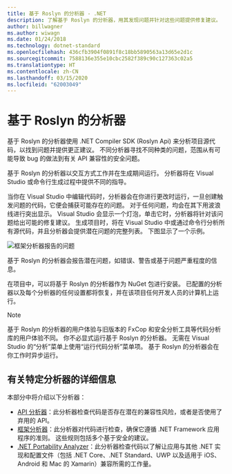 ```yaml
---
title: 基于 Roslyn 的分析器 - .NET
description: 了解基于 Roslyn 的分析器，用其发现问题并针对这些问题提供修复建议。
author: billwagner
ms.author: wiwagn
ms.date: 01/24/2018
ms.technology: dotnet-standard
ms.openlocfilehash: 436cfb3904f0891f8c18bb5890563a13d65e2d1c
ms.sourcegitcommit: 7588136e355e10cbc2582f389c90c127363c02a5
ms.translationtype: HT
ms.contentlocale: zh-CN
ms.lasthandoff: 03/15/2020
ms.locfileid: "62003049"
---
```

# <a name="the-roslyn-based-analyzers"></a>基于 Roslyn 的分析器

基于 Roslyn 的分析器使用 .NET Compiler SDK (Roslyn Api) 来分析项目源代码，以找到问题并提供更正建议。 不同分析器寻找不同种类的问题，范围从有可能导致 bug 的做法到有关 API 兼容性的安全问题。

基于 Roslyn 的分析器以交互方式工作并在生成期间运行。 分析器将在 Visual Studio 或命令行生成过程中提供不同的指导。

当你在 Visual Studio 中编辑代码时，分析器会在你进行更改时运行，一旦创建触发问题的代码，它便会捕获可能存在的问题。 对于任何问题，均会在其下用波浪线进行突出显示。 Visual Studio 会显示一个灯泡，单击它时，分析器将针对该问题给出可能的修复建议。 生成项目时，将在 Visual Studio 中或通过命令行分析所有源代码，并且分析器会提供潜在问题的完整列表。 下图显示了一个示例。

![框架分析器报告的问题](./media/framework-analyzers-2.png)

基于 Roslyn 的分析器会报告潜在问题，如错误、警告或基于问题严重程度的信息。

在项目中，可以将基于 Roslyn 的分析器作为 NuGet 包进行安装。 已配置的分析器以及每个分析器的任何设置都将恢复，并在该项目任何开发人员的计算机上运行。

> [!NOTE]
> 基于 Roslyn 的分析器的用户体验与旧版本的 FxCop 和安全分析工具等代码分析库的用户体验不同。  你不必显式运行基于 Roslyn 的分析器。 无需在 Visual Studio 的“分析”菜单上使用“运行代码分析”菜单项。 基于 Roslyn 的分析器会在你工作时异步运行。

## <a name="more-information-on-specific-analyzers"></a>有关特定分析器的详细信息

本部分中将介绍以下分析器：

* [API 分析器](api-analyzer.md)：此分析器检查代码是否存在潜在的兼容性风险，或者是否使用了弃用的 API。
* [框架分析器](framework-analyzer.md)：此分析器对代码进行检查，确保它遵循 .NET Framework 应用程序的准则。 这些规则包括多个基于安全的建议。
* [.NET Portability Analyzer](portability-analyzer.md)：此分析器检查代码以了解让应用与其他 .NET 实现和配置文件（包括 .NET Core、.NET Standard、UWP 以及适用于 iOS、Android 和 Mac 的 Xamarin）兼容所需的工作量。

